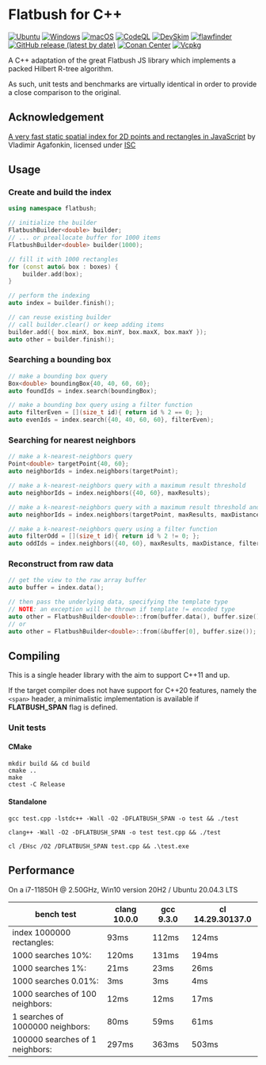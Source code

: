 # Flatbush for C++

[![Ubuntu](https://github.com/chusitoo/flatbush/actions/workflows/ubuntu.yml/badge.svg)](https://github.com/chusitoo/flatbush/actions/workflows/ubuntu.yml) [![Windows](https://github.com/chusitoo/flatbush/actions/workflows/windows.yml/badge.svg)](https://github.com/chusitoo/flatbush/actions/workflows/windows.yml) [![macOS](https://github.com/chusitoo/flatbush/actions/workflows/macos.yml/badge.svg)](https://github.com/chusitoo/flatbush/actions/workflows/macos.yml) [![CodeQL](https://github.com/chusitoo/flatbush/actions/workflows/codeql.yml/badge.svg)](https://github.com/chusitoo/flatbush/actions/workflows/codeql.yml) [![DevSkim](https://github.com/chusitoo/flatbush/actions/workflows/devskim.yml/badge.svg)](https://github.com/chusitoo/flatbush/actions/workflows/devskim.yml) [![flawfinder](https://github.com/chusitoo/flatbush/actions/workflows/flawfinder.yml/badge.svg)](https://github.com/chusitoo/flatbush/actions/workflows/flawfinder.yml)
[![GitHub release (latest by date)](https://img.shields.io/github/v/release/chusitoo/flatbush)](https://github.com/chusitoo/flatbush/releases/latest) [![Conan Center](https://img.shields.io/conan/v/flatbush)](https://conan.io/center/flatbush) [![Vcpkg](https://img.shields.io/vcpkg/v/flatbush)](https://github.com/microsoft/vcpkg/tree/master/ports/flatbush)

A C++ adaptation of the great Flatbush JS library which implements a packed Hilbert R-tree algorithm.

As such, unit tests and benchmarks are virtually identical in order to provide a close comparison to the original.

## Acknowledgement

[A very fast static spatial index for 2D points and rectangles in JavaScript](https://github.com/mourner/flatbush) by Vladimir Agafonkin, licensed under [ISC](https://github.com/mourner/flatbush/blob/master/LICENSE)

## Usage

### Create and build the index

```cpp
using namespace flatbush;

// initialize the builder
FlatbushBuilder<double> builder;
// ... or preallocate buffer for 1000 items 
FlatbushBuilder<double> builder(1000);

// fill it with 1000 rectangles
for (const auto& box : boxes) {
    builder.add(box);
}

// perform the indexing
auto index = builder.finish();

// can reuse existing builder
// call builder.clear() or keep adding items
builder.add({ box.minX, box.minY, box.maxX, box.maxY });
auto other = builder.finish();
```

### Searching a bounding box

```cpp
// make a bounding box query
Box<double> boundingBox{40, 40, 60, 60};
auto foundIds = index.search(boundingBox);

// make a bounding box query using a filter function 
auto filterEven = [](size_t id){ return id % 2 == 0; };
auto evenIds = index.search({40, 40, 60, 60}, filterEven);
```

### Searching for nearest neighbors

```cpp
// make a k-nearest-neighbors query
Point<double> targetPoint{40, 60};
auto neighborIds = index.neighbors(targetPoint);

// make a k-nearest-neighbors query with a maximum result threshold
auto neighborIds = index.neighbors({40, 60}, maxResults);

// make a k-nearest-neighbors query with a maximum result threshold and limit the distance 
auto neighborIds = index.neighbors(targetPoint, maxResults, maxDistance);

// make a k-nearest-neighbors query using a filter function
auto filterOdd = [](size_t id){ return id % 2 != 0; };
auto oddIds = index.neighbors({40, 60}, maxResults, maxDistance, filterOdd);
```

### Reconstruct from raw data

```cpp
// get the view to the raw array buffer
auto buffer = index.data();

// then pass the underlying data, specifying the template type
// NOTE: an exception will be thrown if template != encoded type
auto other = FlatbushBuilder<double>::from(buffer.data(), buffer.size());
// or
auto other = FlatbushBuilder<double>::from(&buffer[0], buffer.size());
```

## Compiling
This is a single header library with the aim to support C++11 and up.

If the target compiler does not have support for C++20 features, namely the ```<span>``` header, a minimalistic implementation is available if **FLATBUSH_SPAN** flag is defined.

### Unit tests
    
#### CMake
```shell
mkdir build && cd build
cmake ..
make
ctest -C Release
``` 

#### Standalone
```shell
gcc test.cpp -lstdc++ -Wall -O2 -DFLATBUSH_SPAN -o test && ./test
```

```shell
clang++ -Wall -O2 -DFLATBUSH_SPAN -o test test.cpp && ./test
```

```shell
cl /EHsc /O2 /DFLATBUSH_SPAN test.cpp && .\test.exe
```

## Performance

On a i7-11850H @ 2.50GHz, Win10 version 20H2 / Ubuntu 20.04.3 LTS

bench test | clang 10.0.0 | gcc 9.3.0 | cl 14.29.30137.0
--- | --- | --- | ---
index 1000000 rectangles: | 93ms | 112ms | 124ms
1000 searches 10%: | 120ms | 131ms | 194ms
1000 searches 1%: | 21ms | 23ms | 26ms
1000 searches 0.01%: | 3ms | 3ms | 4ms
1000 searches of 100 neighbors: | 12ms | 12ms | 17ms
1 searches of 1000000 neighbors: | 80ms | 59ms | 61ms
100000 searches of 1 neighbors: | 297ms | 363ms | 503ms

